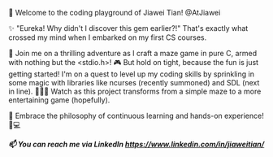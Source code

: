 🚀 Welcome to the coding playground of Jiawei Tian! @AtJiawei

✨ "Eureka! Why didn't I discover this gem earlier?!" That's exactly what crossed my mind when I embarked on my first CS courses.

👀 Join me on a thrilling adventure as I craft a maze game in pure C, armed with nothing but the <stdio.h>! 🎮 But hold on tight, because the fun is just getting started! I'm on a quest to level up my coding skills by sprinkling in some magic with libraries like ncurses (recently summoned) and SDL (next in line). 🧙‍♂️✨ Watch as this project transforms from a simple maze to a more entertaining game (hopefully).

🌱 Embrace the philosophy of continuous learning and hands-on experience! 🚀💻

  
___📫 You can reach me via LinkedIn https://www.linkedin.com/in/jiaweitian/___

<!---
AtJiawei/AtJiawei is a ✨ special ✨ repository because its `README.md` (this file) appears on your GitHub profile.
You can click the Preview link to take a look at your changes.
--->
